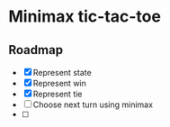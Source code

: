 # Minimax tic-tac-toe

## Roadmap

- [x] Represent state
- [x] Represent win
- [x] Represent tie
- [ ] Choose next turn using minimax
- [ ]
